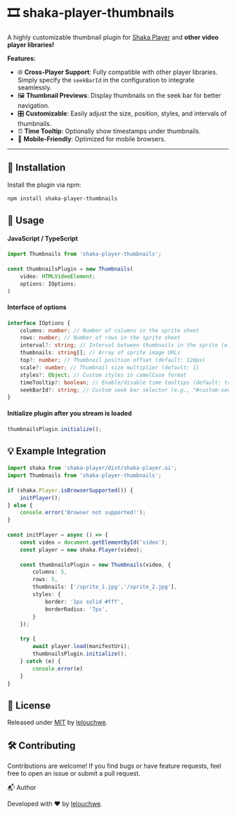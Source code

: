 [//]: # (<div style="width: 100%;">)

[//]: # (  <img src="./.github/index.svg" style="width: 100%;" alt="Click to see the source">)

[//]: # (</div>)

# 🎞️ shaka-player-thumbnails

A highly customizable thumbnail plugin for [Shaka Player](https://github.com/shaka-project/shaka-player) and **other video player libraries!**

**Features:**
- 🌐 **Cross-Player Support**: Fully compatible with other player libraries. Simply specify the `seekBarId` in the configuration to integrate seamlessly.
- 🖼️ **Thumbnail Previews**: Display thumbnails on the seek bar for better navigation.
- 🎛️ **Customizable**: Easily adjust the size, position, styles, and intervals of thumbnails.
- ⏰ **Time Tooltip**: Optionally show timestamps under thumbnails.
- 📱 **Mobile-Friendly**: Optimized for mobile browsers.

---

## 🚀 Installation

Install the plugin via npm:

```bash
npm install shaka-player-thumbnails
```

##  📖 Usage
#### JavaScript / TypeScript

```ts
import Thumbnails from 'shaka-player-thumbnails';

const thumbnailsPlugin = new Thumbnails(
    video: HTMLVideoElement; 
    options: IOptions;
)
```
####  Interface of options
```ts
interface IOptions {
    columns: number; // Number of columns in the sprite sheet
    rows: number; // Number of rows in the sprite sheet
    interval?: string; // Interval between thumbnails in the sprite (e.g., "10s")
    thumbnails: string[]; // Array of sprite image URLs
    top?: number; // Thumbnail position offset (default: 120px)
    scale?: number; // Thumbnail size multiplier (default: 1)
    styles?: Object; // Custom styles in camelCase format
    timeTooltip?: boolean; // Enable/disable time tooltips (default: true)
    seekBarId?: string; // Custom seek bar selector (e.g., "#custom-seekbar", ".custom-seekbar")
}
```
#### Initialize plugin after you stream is loaded
```ts
thumbnailsPlugin.initialize();
```
##  💡 Example Integration
```ts
import shaka from 'shaka-player/dist/shaka-player.ui';
import Thumbnails from 'shaka-player-thumbnails';

if (shaka.Player.isBrowserSupported()) {
    initPlayer();
} else {
    console.error('Browser not supported!');
}

const initPlayer = async () => {
    const video = document.getElementById('video');
    const player = new shaka.Player(video);

    const thumbnailsPlugin = new Thumbnails(video, {
        columns: 5,
        rows: 5,
        thumbnails: ['/sprite_1.jpg','/sprite_2.jpg'],
        styles: {
            border: '1px solid #fff',
            borderRadius: '7px',
        }
    });
    
    try {
        await player.load(manifestUri);
        thumbnailsPlugin.initialize();
    } catch (e) {
        console.error(e)
    }
}
```

## 📜 License
Released under [MIT](https://github.com/Lelouchwe/shaka-player-thumbnails/blob/master/LICENSE) by [lelouchwe](https://github.com/Lelouchwe).
## 🛠️ Contributing

Contributions are welcome! If you find bugs or have feature requests, feel free to open an issue or submit a pull request.

📬 Author

Developed with ❤️ by [lelouchwe](https://github.com/Lelouchwe).
